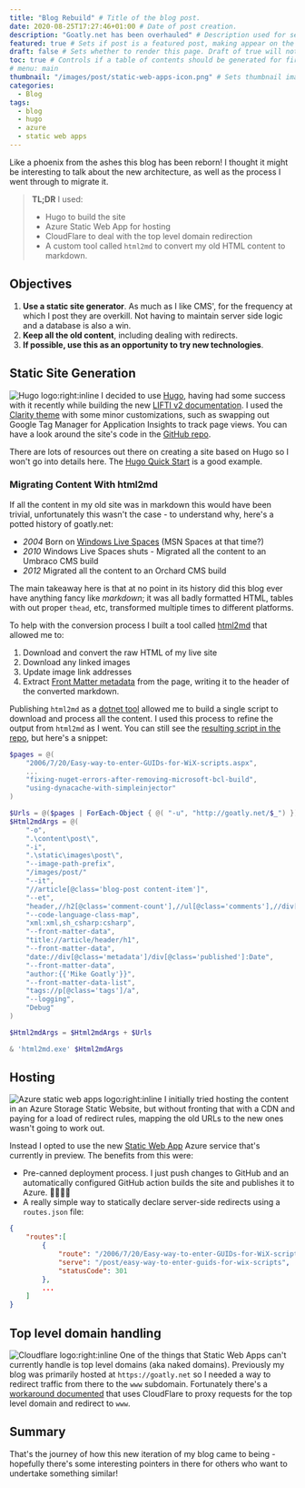 ```yaml
---
title: "Blog Rebuild" # Title of the blog post.
date: 2020-08-25T17:27:46+01:00 # Date of post creation.
description: "Goatly.net has been overhauled" # Description used for search engine.
featured: true # Sets if post is a featured post, making appear on the home page side bar.
draft: false # Sets whether to render this page. Draft of true will not be rendered.
toc: true # Controls if a table of contents should be generated for first-level links automatically.
# menu: main
thumbnail: "/images/post/static-web-apps-icon.png" # Sets thumbnail image appearing inside card on homepage.
categories:
  - Blog
tags:
  - blog
  - hugo
  - azure
  - static web apps
---
```


Like a phoenix from the ashes this blog has been reborn! I thought it might be
interesting to talk about the new architecture, as well as the process I went through to
migrate it.

> **TL;DR** I used:
>
> * Hugo to build the site
> * Azure Static Web App for hosting
> * CloudFlare to deal with the top level domain redirection
> * A custom tool called `html2md` to convert my old HTML content to markdown.

## Objectives

1. **Use a static site generator**. As much as I like CMS', for the frequency at which I post
they are overkill. Not having to maintain server side logic and a database is also a win.
1. **Keep all the old content**, including dealing with redirects.
1. **If possible, use this as an opportunity to try new technologies**.

## Static Site Generation

![Hugo logo:right:inline](/images/post/hugo.png)
I decided to use [Hugo](https://gohugo.io/), having had some success with it recently while building
the new [LIFTI v2 documentation](https://mikegoatly.github.io/lifti/). I used the [Clarity theme](https://themes.gohugo.io/hugo-clarity/)
with some minor customizations, such as swapping out Google Tag Manager for Application Insights to track page views.
You can have a look around the site's code in the [GitHub repo](https://github.com/mikegoatly/goatlydotnet).

There are lots of resources out there on creating a site based on Hugo so I won't go into details here. The
[Hugo Quick Start](https://gohugo.io/getting-started/quick-start/) is a good example.

### Migrating Content With html2md

If all the content in my old site was in markdown this would have been trivial, unfortunately
this wasn't the case - to understand why, here's a potted history of goatly.net:

* *2004* Born on [Windows Live Spaces](https://en.wikipedia.org/wiki/Windows_Live_Spaces)
(MSN Spaces at that time?)
* *2010* Windows Live Spaces shuts - Migrated all the content to an Umbraco CMS build
* *2012* Migrated all the content to an Orchard CMS build

The main takeaway here is that at no point in its history did this blog ever have anything
fancy like *markdown*; it was all badly formatted HTML, tables with out proper `thead`, etc, transformed
multiple times to different platforms. 

To help with the conversion process I built a tool called [html2md](https://github.com/mikegoatly/html2md) that allowed me to:

1. Download and convert the raw HTML of my live site
1. Download any linked images
1. Update image link addresses
1. Extract [Front Matter metadata](https://gohugo.io/content-management/front-matter#readout) from the page,
writing it to the header of the converted markdown.

Publishing `html2md` as a [dotnet tool](https://www.nuget.org/packages/dotnet-html2md/) allowed me to build a
single script to download and process all the content. I used this process to refine the output from `html2md`
as I went. You can still see the [resulting script in the repo](https://github.com/mikegoatly/goatlydotnet/blob/master/loadposts.ps1), but here's a snippet:

``` powershell
$pages = @(
    "2006/7/20/Easy-way-to-enter-GUIDs-for-WiX-scripts.aspx",
    ...
    "fixing-nuget-errors-after-removing-microsoft-bcl-build",
    "using-dynacache-with-simpleinjector"
)

$Urls = @($pages | ForEach-Object { @( "-u", "http://goatly.net/$_") })
$Html2mdArgs = @(
    "-o",
    ".\content\post\",
    "-i",
    ".\static\images\post\",
    "--image-path-prefix",
    "/images/post/"
    "--it",
    "//article[@class='blog-post content-item']",
    "--et",
    "header,//h2[@class='comment-count'],//ul[@class='comments'],//div[@id='comments']",
    "--code-language-class-map",
    "xml:xml,sh_csharp:csharp",
    "--front-matter-data",
    "title://article/header/h1",
    "--front-matter-data",
    "date://div[@class='metadata']/div[@class='published']:Date",
    "--front-matter-data",
    "author:{{'Mike Goatly'}}",
    "--front-matter-data-list",
    "tags://p[@class='tags']/a",
    "--logging",
    "Debug"
)

$Html2mdArgs = $Html2mdArgs + $Urls

& 'html2md.exe' $Html2mdArgs
```

## Hosting

![Azure static web apps logo:right:inline](/images/post/static-web-apps-icon.png)
I initially tried hosting the content in an Azure Storage Static Website, but without
fronting that with a CDN and paying for a load of redirect rules, mapping the old URLs
to the new ones wasn't going to work out.

Instead I opted to use the new [Static Web App](https://azure.microsoft.com/en-us/services/app-service/static/) Azure service
that's currently in preview. The benefits from this were:

* Pre-canned deployment process. I just push changes to GitHub and an automatically configured GitHub action
builds the site and publishes it to Azure. 🧙🏾‍♂️🎉
* A really simple way to statically declare server-side redirects using a `routes.json` file:

``` json
{
    "routes":[
        {
            "route": "/2006/7/20/Easy-way-to-enter-GUIDs-for-WiX-scripts.aspx",
            "serve": "/post/easy-way-to-enter-guids-for-wix-scripts",
            "statusCode": 301
        },
        ...
    ]
}
```

## Top level domain handling

![Cloudflare logo:right:inline](/images/post/cloudflare-logo.png)
One of the things that Static Web Apps can't currently handle is top level domains (aka naked domains). Previously
my blog was primarily hosted at `https://goatly.net` so I needed a way to redirect traffic from there to the `www`
subdomain. Fortunately there's a [workaround documented](https://burkeholland.github.io/posts/static-app-root-domain/)
that uses CloudFlare to proxy requests for the top level domain and redirect to `www`.

## Summary

That's the journey of how this new iteration of my blog came to being - hopefully there's some interesting pointers
in there for others who want to undertake something similar!
